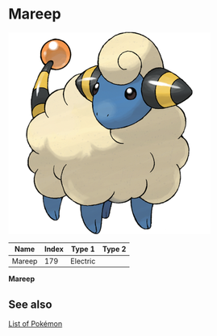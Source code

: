 # Mareep


![Mareep](images/179.png)

| **Name** | **Index** | **Type 1** | **Type 2** |
|----|----|----|----|
| Mareep | 179 | Electric  |  |

**Mareep** 

## See also

[List of Pokémon](../pokemon.md)
